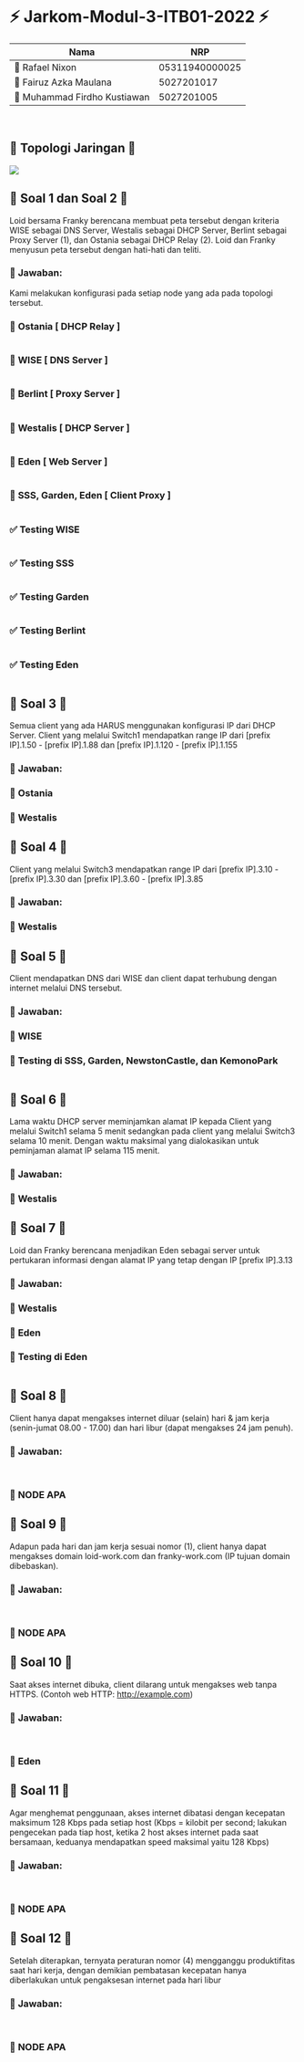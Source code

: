 # :zap: **Jarkom-Modul-3-ITB01-2022** :zap:

| Nama                               | NRP            |
|------------------------------------|----------------|
| 	:adult: Rafael Nixon              | 05311940000025 |
| 	:adult: Fairuz Azka Maulana       | 5027201017     |
| 	:adult: Muhammad Firdho Kustiawan | 5027201005     | 
<br/>


## :large_blue_circle: **Topologi Jaringan** :large_blue_circle: 
<img src="./img/topologi.png">
<br>

## :large_blue_circle: **Soal 1 dan Soal 2** :large_blue_circle: 
Loid bersama Franky berencana membuat peta tersebut dengan kriteria WISE sebagai DNS Server, Westalis sebagai DHCP Server, Berlint sebagai Proxy Server (1), dan Ostania sebagai DHCP Relay (2). Loid dan Franky menyusun peta tersebut dengan hati-hati dan teliti.

### :triangular_flag_on_post: **Jawaban:**
Kami melakukan konfigurasi pada setiap node yang ada pada topologi tersebut.

### :rocket: **Ostania [ DHCP Relay ]**
```JavaScript

```

### :rocket: **WISE [ DNS Server ]**
```JavaScript

```

### :rocket: **Berlint [ Proxy Server ]**
```JavaScript

```

### :rocket: **Westalis [ DHCP Server ]**
```JavaScript

```

### :rocket: **Eden [ Web Server ]**
```JavaScript

```

### :rocket: **SSS, Garden, Eden [ Client Proxy ]**
```JavaScript

```

### :white_check_mark: **Testing WISE**
<img src="">

### :white_check_mark: **Testing SSS**
<img src="">

### :white_check_mark: **Testing Garden**
<img src="">

### :white_check_mark: **Testing Berlint**
<img src="">

### :white_check_mark: **Testing Eden**
<img src="">
<br>




## :large_blue_circle: **Soal 3** :large_blue_circle: 
Semua client yang ada HARUS menggunakan konfigurasi IP dari DHCP Server.
Client yang melalui Switch1 mendapatkan range IP dari [prefix IP].1.50 - [prefix IP].1.88 dan [prefix IP].1.120 - [prefix IP].1.155

### :triangular_flag_on_post: **Jawaban:**

### :rocket: **Ostania**


### :rocket: **Westalis**




## :large_blue_circle: **Soal 4** :large_blue_circle: 
Client yang melalui Switch3 mendapatkan range IP dari [prefix IP].3.10 - [prefix IP].3.30 dan [prefix IP].3.60 - [prefix IP].3.85

### :triangular_flag_on_post: **Jawaban:**

### :rocket: **Westalis**




## :large_blue_circle: **Soal 5** :large_blue_circle: 
Client mendapatkan DNS dari WISE dan client dapat terhubung dengan internet melalui DNS tersebut.

### :triangular_flag_on_post: **Jawaban:**

### :rocket: **WISE**

### :rocket: **Testing di SSS, Garden, NewstonCastle, dan KemonoPark**

<!-- GAMBAR -->
<img src="">
<br>




## :large_blue_circle: **Soal 6** :large_blue_circle: 
Lama waktu DHCP server meminjamkan alamat IP kepada Client yang melalui Switch1 selama 5 menit sedangkan pada client yang melalui Switch3 selama 10 menit. Dengan waktu maksimal yang dialokasikan untuk peminjaman alamat IP selama 115 menit.

### :triangular_flag_on_post: **Jawaban:**

### :rocket: **Westalis**





## :large_blue_circle: **Soal 7** :large_blue_circle: 
Loid dan Franky berencana menjadikan Eden sebagai server untuk pertukaran informasi dengan alamat IP yang tetap dengan IP [prefix IP].3.13

### :triangular_flag_on_post: **Jawaban:**

### :rocket: **Westalis**

### :rocket: **Eden**


### :rocket: **Testing di Eden**
<img src="">




## :large_blue_circle: **Soal 8** :large_blue_circle: 
Client hanya dapat mengakses internet diluar (selain) hari & jam kerja (senin-jumat 08.00 - 17.00) dan hari libur (dapat mengakses 24 jam penuh).

### :triangular_flag_on_post: **Jawaban:**
<br>

### :rocket: **NODE APA**





## :large_blue_circle: **Soal 9** :large_blue_circle: 
Adapun pada hari dan jam kerja sesuai nomor (1), client hanya dapat mengakses domain loid-work.com dan franky-work.com (IP tujuan domain dibebaskan).

### :triangular_flag_on_post: **Jawaban:**
<br>

### :rocket: **NODE APA**





## :large_blue_circle: **Soal 10** :large_blue_circle: 
Saat akses internet dibuka, client dilarang untuk mengakses web tanpa HTTPS. (Contoh web HTTP: http://example.com)

### :triangular_flag_on_post: **Jawaban:**
<br>

### :rocket: **Eden**





## :large_blue_circle: **Soal 11** :large_blue_circle: 
Agar menghemat penggunaan, akses internet dibatasi dengan kecepatan maksimum 128 Kbps pada setiap host (Kbps = kilobit per second; lakukan pengecekan pada tiap host, ketika 2 host akses internet pada saat bersamaan, keduanya mendapatkan speed maksimal yaitu 128 Kbps)

### :triangular_flag_on_post: **Jawaban:**
<br>

### :rocket: **NODE APA**






## :large_blue_circle: **Soal 12** :large_blue_circle: 
Setelah diterapkan, ternyata peraturan nomor (4) mengganggu produktifitas saat hari kerja, dengan demikian pembatasan kecepatan hanya diberlakukan untuk pengaksesan internet pada hari libur

### :triangular_flag_on_post: **Jawaban:**
<br>

### :rocket: **NODE APA**


